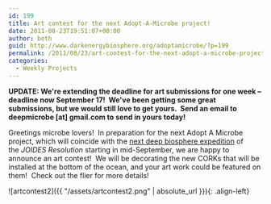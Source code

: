 ```yaml
---
id: 199
title: Art contest for the next Adopt-A-Microbe project!
date: 2011-08-23T19:51:07+00:00
author: beth
guid: http://www.darkenergybiosphere.org/adoptamicrobe/?p=199
permalink: /2011/08/23/art-contest-for-the-next-adopt-a-microbe-project/
categories:
  - Weekly Projects
---
```

**UPDATE: We're extending the deadline for art submissions for one week – deadline now September 17!  We've been getting some great submissions, but we would still love to get yours.  Send an email to deepmicrobe [at] gmail.com to send in yours today!**

Greetings microbe lovers!  In preparation for the next Adopt A Microbe project, which will coincide with the [next deep biosphere expedition](http://iodp.tamu.edu/scienceops/expeditions/midatlantic_ridge_microbio.html) of the _JOIDES Resolution_ starting in mid-September, we are happy to announce an art contest!  We will be decorating the new CORKs that will be installed at the bottom of the ocean, and your art work could be featured on them!  Check out the flier for more details!

![artcontest2]({{ "/assets/artcontest2.png" | absolute_url }}){: .align-left}
